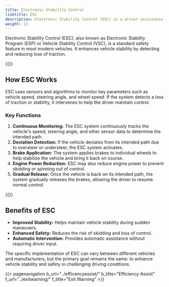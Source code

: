 ```yaml
---
title: Electronic Stability Control
linktitle: ESC
description: Electronic Stability Control (ESC) is a driver assistance system designed to improve the stability and handling of a vehicle during sudden maneuvers or slippery road conditions.
weight: 13
---
```

<!-- markdownlint-disable MD033 -->

Electronic Stability Control (ESC), also known as Electronic Stability Program (ESP) or Vehicle Stability Control (VSC), is a standard safety feature in most modern vehicles. It enhances vehicle stability by detecting and reducing loss of traction.

{{<evkxdisplayaddarticle />}}

## How ESC Works

ESC uses sensors and algorithms to monitor key parameters such as vehicle speed, steering angle, and wheel speed. If the system detects a loss of traction or stability, it intervenes to help the driver maintain control.

### Key Functions

1. **Continuous Monitoring:** The ESC system continuously tracks the vehicle's speed, steering angle, and other sensor data to determine the intended path.
2. **Deviation Detection:** If the vehicle deviates from its intended path due to oversteer or understeer, the ESC system activates.
3. **Brake Application:** The system applies brakes to individual wheels to help stabilize the vehicle and bring it back on course.
4. **Engine Power Reduction:** ESC may also reduce engine power to prevent skidding or spinning out of control.
5. **Gradual Release:** Once the vehicle is back on its intended path, the system gradually releases the brakes, allowing the driver to resume normal control.

{{<evkxdisplayaddarticle />}}

## Benefits of ESC

- **Improved Stability:** Helps maintain vehicle stability during sudden maneuvers.
- **Enhanced Safety:** Reduces the risk of skidding and loss of control.
- **Automatic Intervention:** Provides automatic assistance without requiring driver input.

The specific implementation of ESC can vary between different vehicles and manufacturers, but the primary goal remains the same: to enhance vehicle stability and safety in challenging driving conditions.

{{< pagenavigation b_url="../efficencyassist/" b_title="Efficiency Assist" f_url="../exitwarning/" f_title="Exit Warning" >}}